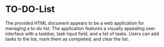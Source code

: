 # TO-DO-List
The provided HTML document appears to be a web application for managing a to-do list. The application features a visually appealing user interface with a taskbar, task input field, and a list of tasks. Users can add tasks to the list, mark them as completed, and clear the list.
